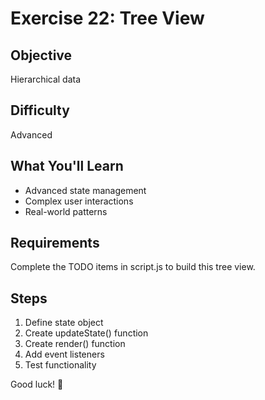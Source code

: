# Exercise 22: Tree View

## Objective
Hierarchical data

## Difficulty
Advanced

## What You'll Learn
- Advanced state management
- Complex user interactions
- Real-world patterns

## Requirements
Complete the TODO items in script.js to build this tree view.

## Steps
1. Define state object
2. Create updateState() function
3. Create render() function
4. Add event listeners
5. Test functionality

Good luck! 🚀

